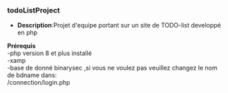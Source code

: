 ### todoListProject
- **Description**:Projet d'equipe portant sur un site de TODO-list developpé en php

**Prérequis**
<br>
-php version 8 et plus  installé
<br>
-xamp
<br>
-base de donné binarysec ,si vous ne voulez pas  veuillez changez le nom de bdname dans: <br> /connection/login.php <br> 
